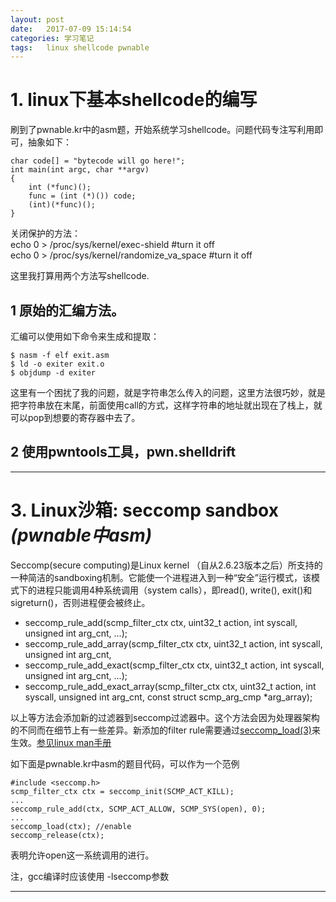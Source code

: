 ```yaml
---
layout: post
date:   2017-07-09 15:14:54
categories: 学习笔记
tags:   linux shellcode pwnable
---
```

# 1. linux下基本shellcode的编写

刷到了pwnable.kr中的asm题，开始系统学习shellcode。问题代码专注写利用即可，抽象如下：

	char code[] = "bytecode will go here!";
	int main(int argc, char **argv)
	{
		int (*func)();
		func = (int (*)()) code;
		(int)(*func)();
	}

关闭保护的方法：<br>
echo 0 > /proc/sys/kernel/exec-shield   #turn it off<br>
echo 0 > /proc/sys/kernel/randomize_va_space #turn it off<br>

这里我打算用两个方法写shellcode.
## 1 原始的汇编方法。
汇编可以使用如下命令来生成和提取：

	$ nasm -f elf exit.asm
	$ ld -o exiter exit.o
	$ objdump -d exiter
这里有一个困扰了我的问题，就是字符串怎么传入的问题，这里方法很巧妙，就是把字符串放在末尾，前面使用call的方式，这样字符串的地址就出现在了栈上，就可以pop到想要的寄存器中去了。

## 2 使用pwntools工具，pwn.shelldrift


---
# 3. Linux沙箱: seccomp sandbox  *(pwnable中asm)*

Seccomp(secure computing)是Linux kernel （自从2.6.23版本之后）所支持的一种简洁的sandboxing机制。它能使一个进程进入到一种“安全”运行模式，该模式下的进程只能调用4种系统调用（system calls），即read(), write(), exit()和sigreturn()，否则进程便会被终止。

- seccomp_rule_add(scmp_filter_ctx ctx, uint32_t action, int syscall, unsigned int arg_cnt, ...);
- seccomp_rule_add_array(scmp_filter_ctx ctx,
                                  uint32_t action, int syscall,
                                  unsigned int arg_cnt,
- seccomp_rule_add_exact(scmp_filter_ctx ctx, uint32_t action,
                                  int syscall, unsigned int arg_cnt, ...);
- seccomp_rule_add_exact_array(scmp_filter_ctx ctx,
                                        uint32_t action, int syscall,
                                        unsigned int arg_cnt,
                                        const struct scmp_arg_cmp *arg_array);

以上等方法会添加新的过滤器到seccomp过滤器中。这个方法会因为处理器架构的不同而在细节上有一些差异。新添加的filter rule需要通过[seccomp_load(3)](http://man7.org/linux/man-pages/man3/seccomp_load.3.html)来生效。[参见linux man手册](http://man7.org/linux/man-pages/man3/seccomp_rule_add.3.html)

如下面是pwnable.kr中asm的题目代码，可以作为一个范例

	#include <seccomp.h>
	scmp_filter_ctx ctx = seccomp_init(SCMP_ACT_KILL);
	...
	seccomp_rule_add(ctx, SCMP_ACT_ALLOW, SCMP_SYS(open), 0);
	...
	seccomp_load(ctx); //enable
	seccomp_release(ctx);

表明允许open这一系统调用的进行。

注，gcc编译时应该使用 -lseccomp参数

---